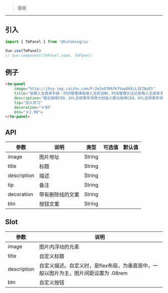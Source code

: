 > 面板

-------------

## 引入

```javascript
import { TmPanel } from '@huteming/ui'

Vue.use(TmPanel)
// Vue.component(TmPanel.name, TmPanel)
```

## 例子

```html
<tm-panel
    image="http://jhsy-img.caizhu.com/Fr2mInO7RA7KfVwpO6EcL1E7NyE5"
    title="张萌人生效率手册：时间管理课高效人生的法制，时间管理方法论张萌人生效率手册：时间管理课高效人生的法制，时间管理方法论"
    description="极北咖啡CEO，GYL全球青年领导力创始人极北咖啡CEO，GYL全球青年领导力创始人"
    tip="加入学习"
    decoration="￥99"
    btn="￥2.99">
</tm-panel>
```

## API

| 参数 | 说明 | 类型 | 可选值 | 默认值 |
|------|-------|---------|-------|--------|
| image | 图片地址 | String | | |
| title | 标题 | String | | |
| description | 描述 | String | | |
| tip | 备注 | String | | |
| decoration | 带有删除线的文案 | String | | |
| btn | 按钮文案 | String | | |

## Slot

| 参数 | 说明 |
|------|-------|
| image | 图片内浮动的元素 |
| title | 自定义标题 |
| description | 自定义描述。自定义时，是flex布局，为垂直居中，一般以图片为主，图片间距设置为 .08rem |
| btn | 自定义按钮 |
